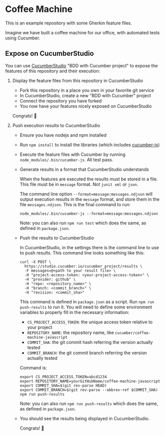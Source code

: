# Coffee Machine

This is an example repository with some Gherkin feature files.

Imagine we have built a coffee machine for our office, with automated tests using Cucumber.


## Expose on CucumberStudio

You can use [CucumberStudio](https://cucumber.io/tools/cucumberstudio/) "BDD with Cucumber project" to expose the features of this repository and their execution:

1. Display the feature files from this repository in CucumberStudio
    - Fork this repository in a place you own in your favorite git service
    - In CucumberStudio, create a new "BDD with Cucumber" project
    - Connect the repository you have forked
    - You now have your features nicely exposed on CucumberStudio

    Congrats! 🎉

2. Push execution results to CucumberStudio
    - Ensure you have nodejs and npm installed
    - Run `npm install` to install the libraries (which includes [cucumber-js](https://github.com/cucumber/cucumber-js))
    - Execute the feature files with Cucumber by running `node_modules/.bin/cucumber-js`. All test pass.

    - Generate results in a format that CucumberStudio understands

      When the features are executed the results must be stored in a file. This file must be in `message` format. Not `junit xml` or `json`.

      The command line option `--format=message:messages.ndjson` will output execution results in the `message` format, and store them in the file `messages.ndjson`. This is the final command to run:

          node_modules/.bin/cucumber-js --format=message:messages.ndjson

      Note: you can also run `npm run test` which does the same, as defined in `package.json`.

    - Push the results to CucumberStudio

      In CucumberStudio, in the settings there is the command line to use to push results. This command line looks something like this:

          curl -X POST \
            https://studio.cucumber.io/cucumber_project/results \
            -F messages=@<path to your result file> \
            -H "project-access-token: <your-project-access-token>" \
            -H "provider: github" \
            -H "repo: <repository_name>" \
            -H "branch: <commit_branch>" \
            -H "revision: <commit_sha>"

      This command is defined in `package.json` as a script. Run `npm run push-results` to run it. You will need to define some environment variables to properly fill in the necessary information:
        - `CS_PROJECT_ACCESS_TOKEN`: the unique access token relative to your project
        - `REPOSITORY_NAME`: the repository name, like `cucumber/coffee-machine-javascript`
        - `COMMIT_SHA`: the git commit hash referring the version actually tested
        - `COMMIT_BRANCH`: the git commit branch referring the version actually tested

      Command is:

          export CS_PROJECT_ACCESS_TOKEN=abcd1234
          export REPOSITORY_NAME=yourGitHubName/coffee-machine-javascript
          export COMMIT_SHA=$(git rev-parse HEAD)
          export COMMIT_BRANCH=$(git rev-parse --abbrev-ref $COMMIT_SHA)
          npm run push-results

      Note: you can also run `npm run push-results` which does the same, as defined in `package.json`.

    - You should see the results being displayed in CucumberStudio.

      Congrats! 🎉

